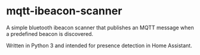 # mqtt-ibeacon-scanner
A simple bluetooth ibeacon scanner that publishes an MQTT message when a predefined beacon is discovered.

Written in Python 3 and intended for presence detection in Home Assistant.
